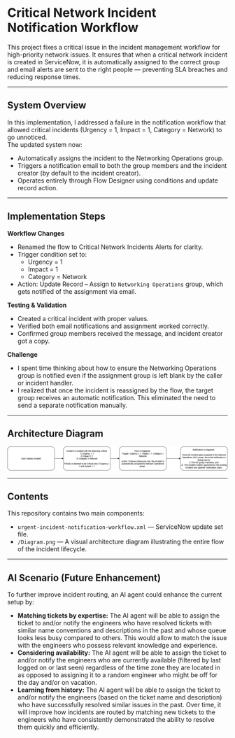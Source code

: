 # Critical Network Incident Notification Workflow

This project fixes a critical issue in the incident management workflow for high-priority network issues. It ensures that when a critical network incident is created in ServiceNow, it is automatically assigned to the correct group and email alerts are sent to the right people — preventing SLA breaches and reducing response times.

---

## System Overview

In this implementation, I addressed a failure in the notification workflow that allowed critical incidents (Urgency = 1, Impact = 1, Category = Network) to go unnoticed.  
The updated system now:

- Automatically assigns the incident to the Networking Operations group.
- Triggers a notification email to both the group members and the incident creator (by default to the incident creator).
- Operates entirely through Flow Designer using conditions and update record action.

---

## Implementation Steps

**Workflow Changes**
- Renamed the flow to Critical Network Incidents Alerts for clarity.
- Trigger condition set to:
  - Urgency = 1
  - Impact = 1
  - Category = Network
- Action: Update Record – Assign to `Networking Operations` group, which gets notified of the assignment via email.

**Testing & Validation**
- Created a critical incident with proper values.
- Verified both email notifications and assignment worked correctly.
- Confirmed group members received the message, and incident creator got a copy.

**Challenge**
- I spent time thinking about how to ensure the Networking Operations group is notified even if the assignment group is left blank by the caller or incident handler.  
- I realized that once the incident is reassigned by the flow, the target group receives an automatic notification. This eliminated the need to send a separate notification manually.

---

## Architecture Diagram

![System Flow Diagram](/Diagram.png)

---

## Contents

This repository contains two main components:

- `urgent-incident-notification-workflow.xml` — ServiceNow update set file.  
- `/Diagram.png` — A visual architecture diagram illustrating the entire flow of the incident lifecycle.

---

## AI Scenario (Future Enhancement)

To further improve incident routing, an AI agent could enhance the current setup by:

- **Matching tickets by expertise:** The AI agent will be able to assign the ticket to and/or notify the engineers who have resolved tickets with similar name conventions and descriptions in the past and whose queue looks less busy compared to others. This would allow to match the issue with the engineers who possess relevant knowledge and experience.
- **Considering availability:** The AI agent will be able to assign the ticket to and/or notify the engineers who are currently available (filtered by last logged on or last seen) regardless of the time zone they are located in as opposed to assigning it to a random engineer who might be off for the day and/or on vacation.
- **Learning from history:** The AI agent will be able to assign the ticket to and/or notify the engineers (based on the ticket name and description) who have successfully resolved similar issues in the past. Over time, it will improve how incidents are routed by matching new tickets to the engineers who have consistently demonstrated the ability to resolve them quickly and efficiently.
